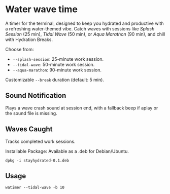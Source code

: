 # Water wave time

A timer for the terminal, designed to keep you hydrated and productive with a refreshing water-themed vibe. Catch waves with sessions like *Splash Session* (25 min), *Tidal Wave* (50 min), or *Aqua Marathon* (90 min), and chill with Hydration Breaks.

Choose from:
- `--splash-session`: 25-minute work session.
- `--tidal-wave`: 50-minute work session.
- `--aqua-marathon`: 90-minute work session.

Customizable `--break` duration (default: 5 min).

## Sound Notification
Plays a wave crash sound at session end, with a fallback beep if aplay or the sound file is missing.

## Waves Caught
Tracks completed work sessions.

Installable Package: Available as a .deb for Debian/Ubuntu.

`dpkg -i stayhydrated-0.1.deb`

## Usage
`watimer --tidal-wave -b 10`
